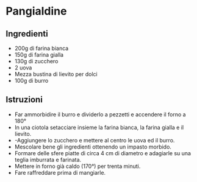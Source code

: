 # Pangialdine

## Ingredienti

- 200g di farina bianca
- 150g di farina gialla
- 130g di zucchero
- 2 uova
- Mezza bustina di lievito per dolci
- 100g di burro

## Istruzioni

- Far ammorbidire il burro e dividerlo a pezzetti e accendere il forno a 180°
- In una ciotola setacciare insieme la farina bianca, la farina gialla e il lievito. 
- -Aggiungere lo zucchero e mettere al centro le uova ed il burro.
- Mescolare bene gli ingredienti ottenendo un impasto morbido.
- Formare delle sfere piatte di circa 4 cm di diametro e adagiarle su una teglia imburrata e farinata.
- Mettere in forno già caldo (170°) per trenta minuti. 
- Fare raffreddare prima di mangiarle.
